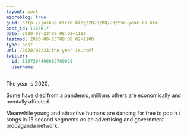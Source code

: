 ```yaml
---
layout: post
microblog: true
guid: http://joshua.micro.blog/2020/08/23/the-year-is.html
post_id: 1165617
date: 2020-08-23T09:08:02+1100
lastmod: 2020-08-23T09:08:02+1100
type: post
url: /2020/08/23/the-year-is.html
twitter:
  id: 1297294498993709058
  username: 
---
```

The year is 2020.

Some have died from a pandemic, millions others are economically and mentally affected.

Meanwhile young and attractive humans are dancing for free to pop hit songs in 15 second segments on an advertising and government propaganda network.
